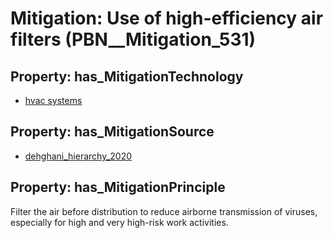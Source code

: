 # Mitigation: __Use of high-efficiency air filters__ (PBN__Mitigation_531)

## Property: has_MitigationTechnology

* [hvac systems](../Technology/PBN__Technology_185)

## Property: has_MitigationSource

* [dehghani_hierarchy_2020](../Article/PBN__Article_73)

## Property: has_MitigationPrinciple

Filter the air before distribution to reduce airborne transmission of viruses, especially for high and very high-risk work activities.

